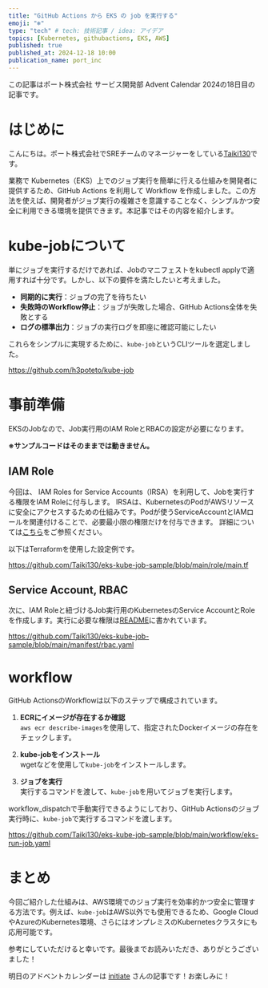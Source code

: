```yaml
---
title: "GitHub Actions から EKS の job を実行する"
emoji: "❄️"
type: "tech" # tech: 技術記事 / idea: アイデア
topics: [Kubernetes, githubactions, EKS, AWS]
published: true
published_at: 2024-12-18 10:00
publication_name: port_inc
---
```


この記事はポート株式会社 サービス開発部 Advent Calendar 2024の18日目の記事です。

# はじめに

こんにちは。ポート株式会社でSREチームのマネージャーをしている[Taiki130](https://github.com/Taiki130)です。

業務で Kubernetes（EKS）上でのジョブ実行を簡単に行える仕組みを開発者に提供するため、GitHub Actions を利用して Workflow を作成しました。この方法を使えば、開発者がジョブ実行の複雑さを意識することなく、シンプルかつ安全に利用できる環境を提供できます。本記事ではその内容を紹介します。

# kube-jobについて

単にジョブを実行するだけであれば、Jobのマニフェストをkubectl applyで適用すれば十分です。しかし、以下の要件を満たしたいと考えました。

- **同期的に実行**：ジョブの完了を待ちたい
- **失敗時のWorkflow停止**：ジョブが失敗した場合、GitHub Actions全体を失敗とする
- **ログの標準出力**：ジョブの実行ログを即座に確認可能にしたい

これらをシンプルに実現するために、`kube-job`というCLIツールを選定しました。

https://github.com/h3poteto/kube-job

# 事前準備

EKSのJobなので、Job実行用のIAM RoleとRBACの設定が必要になります。

**※サンプルコードはそのままでは動きません。**

## IAM Role

今回は、 IAM Roles for Service Accounts（IRSA）を利用して、Jobを実行する権限をIAM Roleに付与します。
IRSAは、KubernetesのPodがAWSリソースに安全にアクセスするための仕組みです。Podが使うServiceAccountとIAMロールを関連付けることで、必要最小限の権限だけを付与できます。
詳細については[こちら](https://aws.amazon.com/jp/blogs/news/diving-into-iam-roles-for-service-accounts/)をご参照ください。

以下はTerraformを使用した設定例です。

https://github.com/Taiki130/eks-kube-job-sample/blob/main/role/main.tf

## Service Account, RBAC

次に、IAM Roleと紐づけるJob実行用のKubernetesのService AccountとRoleを作成します。実行に必要な権限は[README](https://github.com/h3poteto/kube-job?tab=readme-ov-file#role)に書かれています。

https://github.com/Taiki130/eks-kube-job-sample/blob/main/manifest/rbac.yaml

# workflow

GitHub ActionsのWorkflowは以下のステップで構成されています。

1. **ECRにイメージが存在するか確認**  
   `aws ecr describe-images`を使用して、指定されたDockerイメージの存在をチェックします。

2. **kube-jobをインストール**  
   wgetなどを使用して`kube-job`をインストールします。

3. **ジョブを実行**  
   実行するコマンドを渡して、`kube-job`を用いてジョブを実行します。

workflow_dispatchで手動実行できるようにしており、GitHub Actionsのジョブ実行時に、`kube-job`で実行するコマンドを渡します。

https://github.com/Taiki130/eks-kube-job-sample/blob/main/workflow/eks-run-job.yaml

# まとめ

今回ご紹介した仕組みは、AWS環境でのジョブ実行を効率的かつ安全に管理する方法です。例えば、`kube-job`はAWS以外でも使用できるため、Google CloudやAzureのKubernetes環境、さらにはオンプレミスのKubernetesクラスタにも応用可能です。

参考にしていただけると幸いです。最後までお読みいただき、ありがとうございました！

明日のアドベントカレンダーは [initiate](https://adventar.org/users/72836) さんの記事です！お楽しみに！

